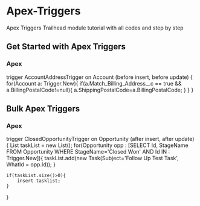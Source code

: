 # Apex-Triggers
Apex Triggers Trailhead module tutorial with all codes and step by step

## Get Started with Apex Triggers

### Apex

trigger AccountAddressTrigger on Account (before insert, before update) {
    for(Account a: Trigger.New){
        if(a.Match_Billing_Address__c == true && a.BillingPostalCode!=null){
            a.ShippingPostalCode=a.BillingPostalCode;
        }
    }
}

## Bulk Apex Triggers

### Apex

trigger ClosedOpportunityTrigger on Opportunity (after insert, after update) {
    List<Task> taskList = new List<Task>();
    for(Opportunity opp : [SELECT Id, StageName FROM Opportunity WHERE StageName='Closed Won' AND Id IN : Trigger.New]){
        taskList.add(new Task(Subject='Follow Up Test Task', WhatId = opp.Id));
    }
    
    if(taskList.size()>0){
        insert tasklist;
    }
}
